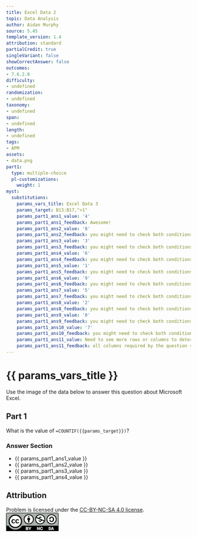 ```yaml
---
title: Excel Data 2
topic: Data Analysis
author: Aidan Murphy
source: 5.45
template_version: 1.4
attribution: standard
partialCredit: true
singleVariant: false
showCorrectAnswer: false
outcomes:
- 7.6.2.0
difficulty:
- undefined
randomization:
- undefined
taxonomy:
- undefined
span:
- undefined
length:
- undefined
tags:
- APM
assets:
- data.png
part1:
  type: multiple-choice
  pl-customizations:
    weight: 1
myst:
  substitutions:
    params_vars_title: Excel Data 3
    params_target: B13:B17,">1"
    params_part1_ans1_value: '4'
    params_part1_ans1_feedback: Awesome!
    params_part1_ans2_value: '8'
    params_part1_ans2_feedback: you might need to check both conditions!
    params_part1_ans3_value: '3'
    params_part1_ans3_feedback: you might need to check both conditions!
    params_part1_ans4_value: '6'
    params_part1_ans4_feedback: you might need to check both conditions!
    params_part1_ans5_value: '1'
    params_part1_ans5_feedback: you might need to check both conditions!
    params_part1_ans6_value: '9'
    params_part1_ans6_feedback: you might need to check both conditions!
    params_part1_ans7_value: '5'
    params_part1_ans7_feedback: you might need to check both conditions!
    params_part1_ans8_value: '2'
    params_part1_ans8_feedback: you might need to check both conditions!
    params_part1_ans9_value: '0'
    params_part1_ans9_feedback: you might need to check both conditions!
    params_part1_ans10_value: '7'
    params_part1_ans10_feedback: you might need to check both conditions!
    params_part1_ans11_value: Need to see more rows or columns to determine definitively
    params_part1_ans11_feedback: all columns required by the question should be visible
---
```

# {{ params_vars_title }}
Use the image of the data below to answer this question about Microsoft Excel.

## Part 1

What is the value of `=COUNTIF({{params_target}})`?

<pl-figure file-name="data.png" directory="clientFilesQuestion" width="300"></pl-figure>

### Answer Section

- {{ params_part1_ans1_value }}
- {{ params_part1_ans2_value }}
- {{ params_part1_ans3_value }}
- {{ params_part1_ans4_value }}

## Attribution

Problem is licensed under the [CC-BY-NC-SA 4.0 license](https://creativecommons.org/licenses/by-nc-sa/4.0/).<br> ![The Creative Commons 4.0 license requiring attribution-BY, non-commercial-NC, and share-alike-SA license.](https://raw.githubusercontent.com/firasm/bits/master/by-nc-sa.png)